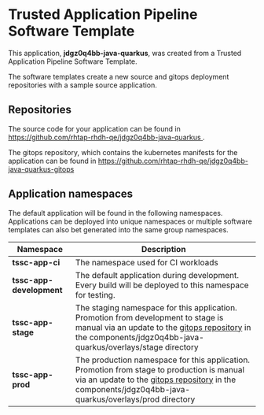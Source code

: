 # Trusted Application Pipeline Software Template

This application, **jdgz0q4bb-java-quarkus**, was created from a Trusted Application Pipeline Software Template.

The software templates create a new source and gitops deployment repositories with a sample source application. 

## Repositories

The source code for your application can be found in [https://github.com/rhtap-rhdh-qe/jdgz0q4bb-java-quarkus ](https://github.com/rhtap-rhdh-qe/jdgz0q4bb-java-quarkus ).
 
The gitops repository, which contains the kubernetes manifests for the application can be found in 
[https://github.com/rhtap-rhdh-qe/jdgz0q4bb-java-quarkus-gitops ](https://github.com/rhtap-rhdh-qe/jdgz0q4bb-java-quarkus-gitops ) 

## Application namespaces 

The default application will be found in the following namespaces. Applications can be deployed into unique namespaces or multiple software templates can also bet generated into the same group namespaces.  

|  Namespace   |  Description   |  
| -------- | -------- |
| **tssc-app-ci** | The namespace used for CI workloads |
| **tssc-app-development** | The default application during development. Every build will be deployed to this namespace for testing. |
| **tssc-app-stage** | The staging namespace for this application. Promotion from development to stage is manual via an update to the [gitops repository](https://github.com/rhtap-rhdh-qe/jdgz0q4bb-java-quarkus-gitops ) in the components/jdgz0q4bb-java-quarkus/overlays/stage directory |
| **tssc-app-prod** | The production namespace for this application. Promotion from stage to production is manual via an update to the [gitops repository](https://github.com/rhtap-rhdh-qe/jdgz0q4bb-java-quarkus-gitops ) in the components/jdgz0q4bb-java-quarkus/overlays/prod directory |